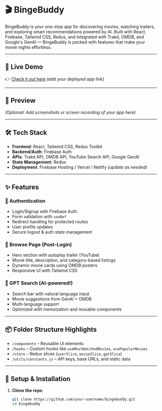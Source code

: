 # 🎬 BingeBuddy

BingeBuddy is your one-stop app for discovering movies, watching trailers, and exploring smart recommendations powered by AI. Built with React, Firebase, Tailwind CSS, Redux, and integrated with Trakd, OMDB, and Google's GenAI — BingeBuddy is packed with features that make your movie nights effortless.

---

## 🚀 Live Demo

👉 [Check it out here](#) *(add your deployed app link)*

---

## 📸 Preview

*(Optional: Add screenshots or screen recording of your app here)*

---

## 🛠️ Tech Stack

- **Frontend**: React, Tailwind CSS, Redux Toolkit  
- **Backend/Auth**: Firebase Auth  
- **APIs**: Trakd API, OMDB API, YouTube Search API, Google GenAI  
- **State Management**: Redux  
- **Deployment**: Firebase Hosting / Vercel / Netlify *(update as needed)*

---

## ✨ Features

### 🔐 Authentication
- Login/Signup with Firebase Auth
- Form validation with `useRef`
- Redirect handling for protected routes
- User profile updates
- Secure logout & auth state management

### 🎥 Browse Page (Post-Login)
- Hero section with autoplay trailer (YouTube)
- Movie title, description, and category-based listings
- Dynamic movie cards using OMDB posters
- Responsive UI with Tailwind CSS

### 🧠 GPT Search (AI-powered!)
- Search bar with natural language input
- Movie suggestions from GenAI + OMDB
- Multi-language support
- Optimized with memoization and reusable components

---

## 📦 Folder Structure Highlights

- `/components` – Reusable UI elements  
- `/hooks` – Custom hooks like `useMostWatchedMovies`, `usePopularMovies`  
- `/store` – Redux slices (`userSlice`, `movieSlice`, `gptSlice`)  
- `/utils/constants.js` – API keys, base URLs, and static data

---

## 🔧 Setup & Installation

1. **Clone the repo**
   ```bash
   git clone https://github.com/your-username/bingebuddy.git
   cd bingebuddy
